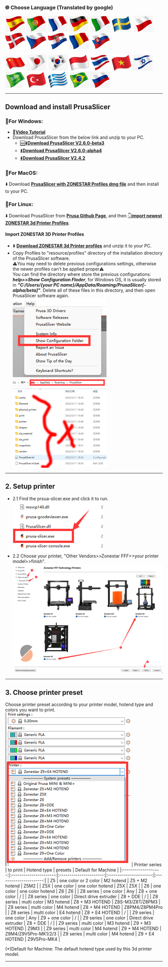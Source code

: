 ### :globe_with_meridians: Choose Language (Translated by google)
[![](../lanpic/ES.png)](https://github-com.translate.goog/ZONESTAR3D/Slicing-Guide/tree/master/PrusaSlicer?_x_tr_sl=en&_x_tr_tl=es)
[![](../lanpic/PT.png)](https://github-com.translate.goog/ZONESTAR3D/Slicing-Guide/tree/master/PrusaSlicer?_x_tr_sl=en&_x_tr_tl=pt)
[![](../lanpic/FR.png)](https://github-com.translate.goog/ZONESTAR3D/Slicing-Guide/tree/master/PrusaSlicer?_x_tr_sl=en&_x_tr_tl=fr)
[![](../lanpic/DE.png)](https://github-com.translate.goog/ZONESTAR3D/Slicing-Guide/tree/master/PrusaSlicer?_x_tr_sl=en&_x_tr_tl=de)
[![](../lanpic/IT.png)](https://github-com.translate.goog/ZONESTAR3D/Slicing-Guide/tree/master/PrusaSlicer?_x_tr_sl=en&_x_tr_tl=it)
[![](../lanpic/SW.png)](https://github-com.translate.goog/ZONESTAR3D/Slicing-Guide/tree/master/PrusaSlicer?_x_tr_sl=en&_x_tr_tl=sv)
[![](../lanpic/PL.png)](https://github-com.translate.goog/ZONESTAR3D/Slicing-Guide/tree/master/PrusaSlicer?_x_tr_sl=en&_x_tr_tl=pl)
[![](../lanpic/DK.png)](https://github-com.translate.goog/ZONESTAR3D/Slicing-Guide/tree/master/PrusaSlicer?_x_tr_sl=en&_x_tr_tl=da)
[![](../lanpic/CZ.png)](https://github-com.translate.goog/ZONESTAR3D/Slicing-Guide/tree/master/PrusaSlicer?_x_tr_sl=en&_x_tr_tl=cs)
[![](../lanpic/HR.png)](https://github-com.translate.goog/ZONESTAR3D/Slicing-Guide/tree/master/PrusaSlicer?_x_tr_sl=en&_x_tr_tl=hr)
[![](../lanpic/RO.png)](https://github-com.translate.goog/ZONESTAR3D/Slicing-Guide/tree/master/PrusaSlicer?_x_tr_sl=en&_x_tr_tl=ro)
[![](../lanpic/SK.png)](https://github-com.translate.goog/ZONESTAR3D/Slicing-Guide/tree/master/PrusaSlicer?_x_tr_sl=en&_x_tr_tl=sk)

[![](../lanpic/CN.png)](https://github-com.translate.goog/ZONESTAR3D/Slicing-Guide/tree/master/PrusaSlicer?_x_tr_sl=en&_x_tr_tl=zh-CN)
[![](../lanpic/JP.png)](https://github-com.translate.goog/ZONESTAR3D/Slicing-Guide/tree/master/PrusaSlicer?_x_tr_sl=en&_x_tr_tl=ja)
[![](../lanpic/KR.png)](https://github-com.translate.goog/ZONESTAR3D/Slicing-Guide/tree/master/PrusaSlicer?_x_tr_sl=en&_x_tr_tl=ko)
[![](../lanpic/ID.png)](https://github-com.translate.goog/ZONESTAR3D/Slicing-Guide/tree/master/PrusaSlicer?_x_tr_sl=en&_x_tr_tl=id)
[![](../lanpic/TH.png)](https://github-com.translate.goog/ZONESTAR3D/Slicing-Guide/tree/master/PrusaSlicer?_x_tr_sl=en&_x_tr_tl=th)
[![](../lanpic/VN.png)](https://github-com.translate.goog/ZONESTAR3D/Slicing-Guide/tree/master/PrusaSlicer?_x_tr_sl=en&_x_tr_tl=vi)
[![](../lanpic/IL.png)](https://github-com.translate.goog/ZONESTAR3D/Slicing-Guide/tree/master/PrusaSlicer?_x_tr_sl=en&_x_tr_tl=iw)
[![](../lanpic/SA.png)](https://github-com.translate.goog/ZONESTAR3D/Slicing-Guide/tree/master/PrusaSlicer?_x_tr_sl=en&_x_tr_tl=ar)
[![](../lanpic/TR.png)](https://github-com.translate.goog/ZONESTAR3D/Slicing-Guide/tree/master/PrusaSlicer?_x_tr_sl=en&_x_tr_tl=tr)
[![](../lanpic/GR.png)](https://github-com.translate.goog/ZONESTAR3D/Slicing-Guide/tree/master/PrusaSlicer?_x_tr_sl=en&_x_tr_tl=el)
[![](../lanpic/BR.png)](https://github-com.translate.goog/ZONESTAR3D/Slicing-Guide/tree/master/PrusaSlicer?_x_tr_sl=en&_x_tr_tl=pt)
[![](../lanpic/RU.png)](https://github-com.translate.goog/ZONESTAR3D/Slicing-Guide/tree/master/PrusaSlicer?_x_tr_sl=en&_x_tr_tl=ru)

-----
## Download and install PrusaSlicer
### :small_blue_diamond:For Windows: 
  - :movie_camera:[**Video Tutorial**](https://youtu.be/vCv0S4L7u30)         
  - Download PrusaSlicer from the below link and unzip to your PC.     
    - [:new::arrow_down:**Download PrusaSlicer V2.6.0-beta3**][PrusaSlicer2.6.0-beta3]              
    - [:arrow_down:**Download PrusaSlicer V2.6.0-alpha4**][PrusaSlicer2.6.0-alpha4]              
    - [:arrow_down:**Download PrusaSlicer V2.4.2**][PrusaSlicer2.4.2]              
  <!-- - You can Download PrusaSlicer from [**Prusa Github Page**](https://github.com/prusa3d/PrusaSlicer/releases), and then [:point_down:**import newest ZONESTAR 3d Printer Profiles**](#import-zonestar-3d-printer-profiles). -->
### :small_blue_diamond:For MacOS:  
:arrow_down: Download [**PrusaSlicer with ZONESTAR Profiles dmg file**](https://github.com/ZONESTAR3D/Slicing-Guide/releases/tag/2.4.2) and then install to your PC.
### :small_blue_diamond:For Linux:
:arrow_down: Download PrusaSlicer from [**Prusa Github Page**](https://github.com/prusa3d/PrusaSlicer/releases), and then [:point_down:**import newest ZONESTAR 3d Printer Profiles**](#import-zonestar-3d-printer-profiles).  

#### Import ZONESTAR 3D Printer Profiles
- :arrow_down: [**Download ZONESTAR 3d Printer profiles**](https://downgit.github.io/#/home?url=https:%2F%2Fgithub.com%2FZONESTAR3D%2FSlicing-Guide%2Ftree%2Fmaster%2FPrusaSlicer%2FProfiles) and unzip it to your PC.
- Copy Profiles to "resource/profiles" directory of the installation directory of the PrusaSlicer software.    
:warning:You may need to delete previous configurations settings, otherwise the newer profiles can't be applied proper:warning:      
You can find the directory where store the previous configurations: ***help>>Show Configuration Floder***, for Windows OS, it is usually stored in ***"C:/Users/{your PC name}/AppData/Roaming/PrusaSlicer[-alpha/beta]"***. Delete all of these files in this directory, and then open PrusaSlicer software again.    
![0](./pic/0.png)![1](./pic/1.png)

-----
## 2. Setup printer
- 2.1 Find the prsua-slicer.exe and click it to run.    
![](pic/run1.png)
- 2.2 Choose your printer, "Other Vendors>>Zonestar FFF>>your printer model>>finish".    
![](pic/run2.png)

-----
## 3. Choose printer preset
Choose printer preset according to your printer model, hotend type and colors you want to print.   
![](pic/run3.png)
|     Printer series  |        to print        |      Hotend type       |          presets       | Default for Machine    |
|:-------------------:|:----------------------:|:----------------------:|:----------------------:|:----------------------:|
|          Z5         |   one color or 2 color |       M2 hotend        |     Z5 + M2 hotend     |      Z5M2              |
|          Z5X        |        one color       |    one color hotend    |        Z5X             |      Z5X               |
|          Z6         |        one color       |    one color hotend    |        Z6              |      Z6                |
|      Z8 series      |        one color       |        Any             |     Z8 + one color     |      /                 |
|      Z8 series      |        one color       | Direct drive extruder  |     Z8 + DDE           |      /                 |
|      Z8 series      |       multi color      |       M3 hotend        |     Z8 + M3 HOTEND     |    Z8S-M3/Z8T/Z8PM3    |
|      Z8 series      |       multi color      |       M4 hotend        |     Z8 + M4 HOTEND     |    Z8PM4/Z8PM4Pro      |
|      Z8 series      |       multi color      |       E4 hotend        |     Z8 + E4 HOTEND     |      /                 |
|      Z9 series      |        one color       |        Any             |     Z9 + one color     |      /                 |
|      Z9 series      |        one color       | Direct drive extruder  |     Z8 + DDE           |      /                 |
|      Z9 series      |       multi color      |       M3 hotend        |     Z9 + M3 HOTEND     |      Z9M3              |
|      Z9 series      |       multi color      |       M4 hotend        |     Z9 + M4 HOTEND     | Z9M4/Z9V5Pro-MK1/2/3   |
|      Z9 series      |       multi color      |       M4 hotend        |     Z9 + E4 HOTEND     |    Z9V5Pro-MK4         |

(*)Default for Machine: The default hotend type used by this 3d printer model.
<!-- 
- 3.1 Printer model: Z9V5Pro and Z9M4    
:pushpin: **Default Z9M4 & Z9V5Pro-MK1/2/3 equiped with a M4 hotend, Z9V5Pro-MK4 equiped with a E4 hotend.** 
  - If you print one color, choose "Z9 + One Color", no matter what type of hot end is installed on your machine.
  - If your printer installed a **M4 (4-IN-1-OUT mix color) hotend** and want to print as multi color, choose "Z9 + M4 HOTEND".     
  - If your printer installed a **E4 (4-IN-1-OUT Non-mix color) hotend** and want to print as multi color, choose "Z9 + E4 HOTEND".     
  - If you printer installed a **Direct Drive Extruder**, choose "Z9 + DDE".     

- 3.2 Printer model: Z9M3   
  :pushpin: **Default Z9M3 equiped with a M3 hotend** 
  - If you print one color, choose "Z9 + One Color", no matter what type of hot end is installed on your machine.  
  - If your printer installed a **M3 (3-IN-1-OUT mix color) hotend** and want to print as multi color, choose "Z9 + M3 HOTEND".    
  - If your printer installed a **M4 (4-IN-1-OUT mix color) hotend** and want to print as multi color, choose "Z9 + M4 HOTEND".   
  - If your printer installed a **E4 (4-IN-1-OUT Non-mix color) hotend** and want to print as multi color, choose "Z9 + E4 HOTEND".  
  - If your printer installed a Direct Drive Extruder, choose "Z9 + DDE".    

- 3.3 Printer model: Z8SM3/Z8T/Z8PM3/Z8PM4  
  :pushpin: **Default Z8SM3/Z8T/Z8PM3 equiped with a M3 hotend, Z8PM4 equiped with a M4 hotend** 
  - If you print one color, choose "Z8 + One Color", no matter what type of hot end is installed on your machine.  
  - If your printer installed a **M3 (3-IN-1-OUT mix color) hotend** and want to print as multi color, choose "Z8 + M3 HOTEND".    
  - If your printer installed a **M4 (4-IN-1-OUT mix color) hotend** and want to print as multi color, choose "Z8 + M4 HOTEND".   
  - If your printer installed a **E4 (4-IN-1-OUT Non-mix color) hotend** and want to print as multi color, choose "Z8 + E4 HOTEND".      
  - If your printer installed a Direct Drive Extruder, choose "Z8 + DDE".   
- 3.4 Printer model: Z5S-M2/D805S-M2, choose "Z5 + M2 HOTEND"  
- 3.5 Printer model: Z5X/Z6, , choose "Zonestar Z5X" or "Zonestar Z6" -->

<!-- -----
## 5. Slicing multi color 
**:warning:Please pay attention to distinguish the hot end type what you used is M4 (mix color) hot end or E4 (Non mix color) hot end. If your printer installed a M4 hot end, but you sliced by M4 hot end, it may cause block the hot end when printing, vice versa. If you don't know what's different between E4 and M4 hotend, please refder to [here](https://github.com/ZONESTAR3D/Upgrade-kit-guide/tree/main/HOTEND/FAQ_M4E4.md).**

### 5.1 Slicing multi color for M4 hotend  
- [:book: User guide](./PrusaSlicerGuide_M4.md)      
- :movie_camera:[Video Tutorial](https://youtu.be/_Ww2RFGlLNA)        
- :arrow_down: [Test gcode files](./test_gcode/M4/readme.md)    

### 5.2 Slicing multi color for E4 hotend
- [:book: User guide](./PrusaSlicerGuide_E4.md)   
- :movie_camera:[Video Tutorial](https://youtu.be/aets9JZ92iU)     
- :arrow_down: [Test gcode files](./test_gcode/E4/readme.md)    -->

-----
[PrusaSlicer2.4.2]: https://github.com/ZONESTAR3D/Slicing-Guide/releases/tag/PrusaSlicer2.4.2
[PrusaSlicer2.6.0-alpha4]: https://github.com/ZONESTAR3D/Slicing-Guide/releases/tag/v2.6.0-alpha4-win64
[PrusaSlicer2.6.0-beta3]: https://github.com/ZONESTAR3D/Slicing-Guide/releases/tag/v2.6.0-beta3-win64